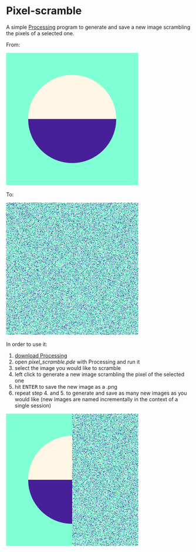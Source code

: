 # Pixel-scramble

A simple [Processing](https://processing.org/ "Processing") program to generate and save a new image scrambling the pixels of a selected one.

From:

![solarized dualmode](source-image/source_image_00.png)

To:

![solarized dualmode](outputs/image_0.png)

In order to use it:

1. [download Processing](https://processing.org/download/ "Download Processing")
1. open *pixel_scramble.pde* with Processing and run it
1. select the image you would like to scramble
1. left click to generate a new image scrambling the pixel of the selected one
1. hit <kbd>ENTER</kbd> to save the new image as a .png
1. repeat step 4. and 5. to generate and save as many new images as you would like (new images are named incrementally in the context of a single session)

![solarized dualmode](source-image/project_image_00.png)